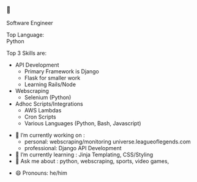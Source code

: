 ### 🤔


Software Engineer

Top Language:  
    Python  

Top 3 Skills are:   
- API Development   
    - Primary Framework is Django
    - Flask for smaller work
    - Learning Rails/Node
- Webscraping  
    - Selenium (Python)
- Adhoc Scripts/Integrations   
    - AWS Lambdas
    - Cron Scripts
    - Various Languages (Python, Bash, Javascript)

<!--
**preston-scibek/preston-scibek** is a ✨ _special_ ✨ repository because its `README.md` (this file) appears on your GitHub profile.

Here are some ideas to get you started:
- 👯 I’m looking to collaborate on ...
- 🤔 I’m looking for help with : 
-->
- 🔭 I’m currently working on : 
    - personal: webscraping/monitoring universe.leagueoflegends.com
    - professional: Django API Development
- 🌱 I’m currently learning : Jinja Templating, CSS/Styling 
- 💬 Ask me about : python, webscraping, sports, video games, 
<!-- - 📫 How to reach me: -->
- 😄 Pronouns: he/him
<!-- - ⚡ Fun fact: Have a pet newfoundland who is the same size as me.
-->
